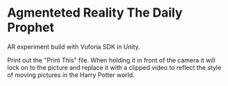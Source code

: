 # Agmenteted Reality The Daily Prophet
AR experiment build with Vuforia SDK in Unity.

Print out the "Print This" file. 
When holding it in front of the camera it will lock on to the picture and replace it with a clipped video to reflect the style of moving pictures in the Harry Potter world.

